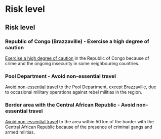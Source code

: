# Risk level

## Risk level

### Republic of Congo (Brazzaville) - Exercise a high degree of caution

[Exercise a high degree of caution](#levels "Risk Levels") in the Republic of Congo because of crime and the ongoing insecurity in some neighbouring countries.

### Pool Department - Avoid non-essential travel

[Avoid non-essential travel](#levels "Risk Levels") to the Pool Department, except Brazzaville, due to occasional military operations against rebel militias in the region.

### Border area with the Central African Republic - Avoid non-essential travel

[Avoid non-essential travel](#levels "Risk Levels") to the area within 50 km of the border with the Central African Republic because of the presence of criminal gangs and armed militias.